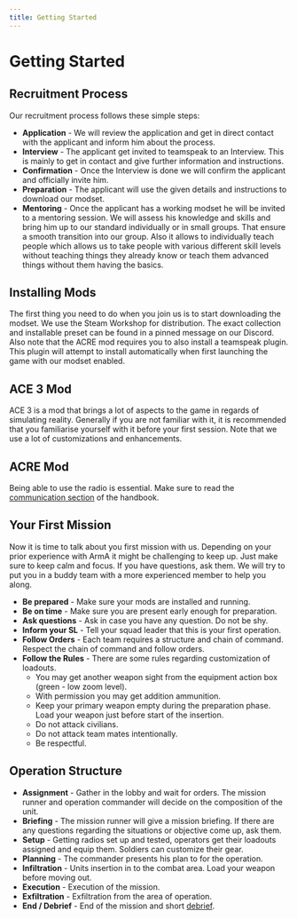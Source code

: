 ```yaml
---
title: Getting Started
---
```


# Getting Started

## Recruitment Process

Our recruitment process follows these simple steps:

- **Application** - We will review the application and get in direct contact with the applicant and inform him about the process.
- **Interview** - The applicant get invited to teamspeak to an Interview. This is mainly to get in contact and give further information and instructions.
- **Confirmation** - Once the Interview is done we will confirm the applicant and officially invite him.
- **Preparation** - The applicant will use the given details and instructions to download our modset.
- **Mentoring** - Once the applicant has a working modset he will be invited to a mentoring session. We will assess his knowledge and skills and bring him up to our standard individually or in small groups. That ensure a smooth transition into our group. Also it allows to individually teach people which allows us to take people with various different skill levels without teaching things they already know or teach them advanced things without them having the basics.

## Installing Mods

The first thing you need to do when you join us is to start downloading the modset. We use the Steam Workshop for distribution. The exact collection and installable preset can be found in a pinned message on our Discord.
Also note that the ACRE mod requires you to also install a teamspeak plugin. This plugin will attempt to install automatically when first launching the game with our modset enabled.

## ACE 3 Mod

ACE 3 is a mod that brings a lot of aspects to the game in regards of simulating reality. Generally if you are not familiar with it, it is recommended that you familiarise yourself with it before your first session. Note that we use a lot of customizations and enhancements.

## ACRE Mod

Being able to use the radio is essential. Make sure to read the [communication section](/handbook/communication) of the handbook.

## Your First Mission

Now it is time to talk about you first mission with us. Depending on your prior experience with ArmA it might be challenging to keep up. Just make sure to keep calm and focus. If you have questions, ask them. We will try to put you in a buddy team with a more experienced member to help you along.

- **Be prepared** - Make sure your mods are installed and running.
- **Be on time** - Make sure you are present early enough for preparation.
- **Ask questions** - Ask in case you have any question. Do not be shy.
- **Inform your SL** - Tell your squad leader that this is your first operation.
- **Follow Orders** - Each team requires a structure and chain of command. Respect the chain of command and follow orders.
- **Follow the Rules** - There are some rules regarding customization of loadouts.
  - You may get another weapon sight from the equipment action box (green - low zoom level).
  - With permission you may get addition ammunition.
  - Keep your primary weapon empty during the preparation phase. Load your weapon just before start of the insertion.
  - Do not attack civilians.
  - Do not attack team mates intentionally.
  - Be respectful.

## Operation Structure

- **Assignment** - Gather in the lobby and wait for orders. The mission runner and operation commander will decide on the composition of the unit.
- **Briefing** - The mission runner will give a mission briefing. If there are any questions regarding the situations or objective come up, ask them.
- **Setup** - Getting radios set up and tested, operators get their loadouts assigned and equip them. Soldiers can customize their gear.
- **Planning** - The commander presents his plan to for the operation.
- **Infiltration** - Units insertion in to the combat area. Load your weapon before moving out.
- **Execution** - Execution of the mission.
- **Exfiltration** - Exfiltration from the area of operation.
- **End / Debrief** - End of the mission and short [debrief](/handbook/debrief).
